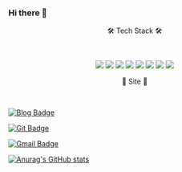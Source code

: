 ### Hi there 👋


<p align="center">
🛠 Tech Stack 🛠
</p>
<br/>
 
<p align="center">
<img src="https://img.shields.io/badge/Java-inactive?style=flat-square&logo=Java&logoColor=white"/>
<img src="https://img.shields.io/badge/JavaScript-yellow?style=flat-square&logo=JavaScript&logoColor=white"/>
<img src="https://img.shields.io/badge/CSS-blue?style=flat-square&logo=CSS3&logoColor=white"/>
<img src="https://img.shields.io/badge/spring-success?style=flat-square&logo=Spring&logoColor=white"/>
<img src="https://img.shields.io/badge/MySQL-9cf?style=flat-square&logo=MySQL&logoColor=white"/>
<img src="https://img.shields.io/badge/Oracle-red?style=flat-square&logo=Oracle&logoColor=white"/>
<img src="https://img.shields.io/badge/Hibernate-blueviolet?style=flat-square&logo=Hibernate&logoColor=white"/>
<img src="https://img.shields.io/badge/TypeScript-important?style=flat-square&logo=TypeScript&logoColor=white"/>
</p>


<p align="center">
🤔 Site 🤔
</p>
<br/>
<p align="center">
 
 [![Blog Badge](https://img.shields.io/badge/Git-black?style=flat-square&logo=Git&logoColor=white&link=https://github.com/cham0919)](https://github.com/cham0919)
 
 [![Git Badge](https://img.shields.io/badge/Blog-brightgreen?style=flat-square&logo=Bloglovin&logoColor=white&link=https://velog.io/@cham)](https://velog.io/@cham)
 
 [![Gmail Badge](https://img.shields.io/badge/Gmail-d14836?style=flat-square&logo=Gmail&logoColor=white&link=mailto:ckadl0118@gmail.com)](mailto:ckadl0118@gmail.com)
 
</p>


[![Anurag's GitHub stats](https://github-readme-stats.vercel.app/api?username=cham0919&theme=tokyonight)](https://github.com/anuraghazra/github-readme-stats)
<!--
**cham0919/cham0919** is a ✨ _special_ ✨ repository because its `README.md` (this file) appears on your GitHub profile.

Here are some ideas to get you started:

- 🔭 I’m currently working on ...
- 🌱 I’m currently learning ...
- 👯 I’m looking to collaborate on ...
- 🤔 I’m looking for help with ...
- 💬 Ask me about ...
- 📫 How to reach me: ...
- 😄 Pronouns: ...
- ⚡ Fun fact: ...
-->
